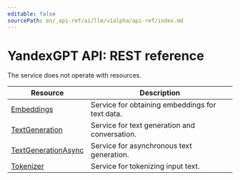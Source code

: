 ```yaml
---
editable: false
sourcePath: en/_api-ref/ai/llm/v1alpha/api-ref/index.md
---
```


# YandexGPT API: REST reference
The service does not operate with resources.

Resource | Description
--- | ---
[Embeddings](Embeddings/index.md) | Service for obtaining embeddings for text data.
[TextGeneration](TextGeneration/index.md) | Service for text generation and conversation.
[TextGenerationAsync](TextGenerationAsync/index.md) | Service for asynchronous text generation.
[Tokenizer](Tokenizer/index.md) | Service for tokenizing input text.